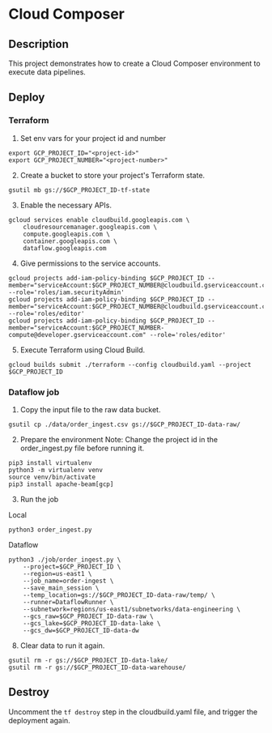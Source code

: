 # Cloud Composer

## Description

This project demonstrates how to create a Cloud Composer environment to execute data pipelines.

## Deploy

### Terraform
1. Set env vars for your project id and number
```
export GCP_PROJECT_ID="<project-id>"
export GCP_PROJECT_NUMBER="<project-number>"
```

2. Create a bucket to store your project's Terraform state. 
```
gsutil mb gs://$GCP_PROJECT_ID-tf-state
```

3. Enable the necessary APIs.
```
gcloud services enable cloudbuild.googleapis.com \
    cloudresourcemanager.googleapis.com \
    compute.googleapis.com \
    container.googleapis.com \
    dataflow.googleapis.com
```

4. Give permissions to the service accounts.
```
gcloud projects add-iam-policy-binding $GCP_PROJECT_ID --member="serviceAccount:$GCP_PROJECT_NUMBER@cloudbuild.gserviceaccount.com" --role='roles/iam.securityAdmin'
gcloud projects add-iam-policy-binding $GCP_PROJECT_ID --member="serviceAccount:$GCP_PROJECT_NUMBER@cloudbuild.gserviceaccount.com" --role='roles/editor'
gcloud projects add-iam-policy-binding $GCP_PROJECT_ID --member="serviceAccount:$GCP_PROJECT_NUMBER-compute@developer.gserviceaccount.com" --role='roles/editor'
```


5. Execute Terraform using Cloud Build.
```
gcloud builds submit ./terraform --config cloudbuild.yaml --project $GCP_PROJECT_ID
```

### Dataflow job
1. Copy the input file to the raw data bucket.
```
gsutil cp ./data/order_ingest.csv gs://$GCP_PROJECT_ID-data-raw/
```

2. Prepare the environment
Note: Change the project id in the order_ingest.py file before running it.

```
pip3 install virtualenv
python3 -m virtualenv venv
source venv/bin/activate
pip3 install apache-beam[gcp]
```

3. Run the job

Local
```
python3 order_ingest.py
```

Dataflow
```
python3 ./job/order_ingest.py \
    --project=$GCP_PROJECT_ID \
    --region=us-east1 \
    --job_name=order-ingest \
    --save_main_session \
    --temp_location=gs://$GCP_PROJECT_ID-data-raw/temp/ \
    --runner=DataflowRunner \
    --subnetwork=regions/us-east1/subnetworks/data-engineering \
    --gcs_raw=$GCP_PROJECT_ID-data-raw \
    --gcs_lake=$GCP_PROJECT_ID-data-lake \
    --gcs_dw=$GCP_PROJECT_ID-data-dw
```

8. Clear data to run it again.
```
gsutil rm -r gs://$GCP_PROJECT_ID-data-lake/
gsutil rm -r gs://$GCP_PROJECT_ID-data-warehouse/
```


## Destroy
Uncomment the `tf destroy` step in the cloudbuild.yaml file, and trigger the deployment again.
